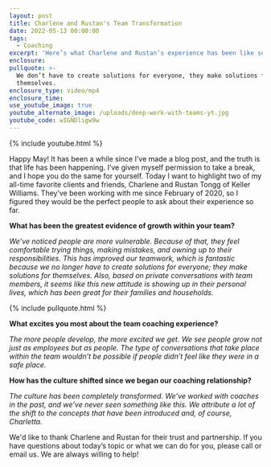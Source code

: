 ```yaml
---
layout: post
title: Charlene and Rustan's Team Transformation
date: 2022-05-13 00:00:00
tags:
  - Coaching
excerpt: 'Here’s what Charlene and Rustan’s experience has been like so far. '
enclosure:
pullquote: >-
  We don’t have to create solutions for everyone, they make solutions for
  themselves.
enclosure_type: video/mp4
enclosure_time:
use_youtube_image: true
youtube_alternate_image: /uploads/deep-work-with-teams-yt.jpg
youtube_code: wIGNDligw9w
---
```

{% include youtube.html %}

Happy May\! It has been a while since I’ve made a blog post, and the truth is that life has been happening. I’ve given myself permission to take a break, and I hope you do the same for yourself. Today I want to highlight two of my all-time favorite clients and friends, Charlene and Rustan Tongg of Keller Williams. They’ve been working with me since February of 2020, so I figured they would be the perfect people to ask about their experience so far.

**What has been the greatest evidence of growth within your team?&nbsp;**

*We’ve noticed people are more vulnerable. Because of that, they feel comfortable trying things, making mistakes, and owning up to their responsibilities. This has improved our teamwork, which is fantastic because we no longer have to create solutions for everyone; they make solutions for themselves. Also, based on private conversations with team members, it seems like this new attitude is showing up in their personal lives, which has been great for their families and households.&nbsp;*

{% include pullquote.html %}

**What excites you most about the team coaching experience?**

*The more people develop, the more excited we get. We see people grow not just as employees but as people. The type of conversations that take place within the team wouldn’t be possible if people didn’t feel like they were in a safe place.&nbsp;*

**How has the culture shifted since we began our coaching relationship?&nbsp;**

*The culture has been completely transformed. We’ve worked with coaches in the past, and we’ve never seen something like this. We attribute a lot of the shift to the concepts that have been introduced and, of course, Charletta.&nbsp;*

We'd like to thank Charlene and Rustan for their trust and partnership. If you have questions about today’s topic or what we can do for you, please call or email us. We are always willing to help\!&nbsp;
